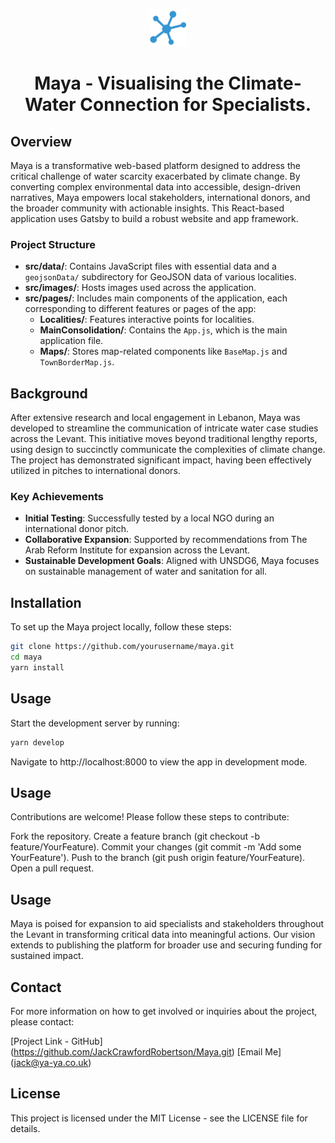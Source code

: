 <p align="center">
  <a href="https://www.jack-roberson.com">
    <img alt="Main website" src="src/images/icon.png" width="60" />
  </a>
</p>
<h1 align="center">
Maya - Visualising the Climate-Water Connection for Specialists.
</h1>

## Overview
Maya is a transformative web-based platform designed to address the critical challenge of water scarcity exacerbated by climate change. By converting complex environmental data into accessible, design-driven narratives, Maya empowers local stakeholders, international donors, and the broader community with actionable insights. This React-based application uses Gatsby to build a robust website and app framework.

### Project Structure
- **src/data/**: Contains JavaScript files with essential data and a `geojsonData/` subdirectory for GeoJSON data of various localities.
- **src/images/**: Hosts images used across the application.
- **src/pages/**: Includes main components of the application, each corresponding to different features or pages of the app:
  - **Localities/**: Features interactive points for localities.
  - **MainConsolidation/**: Contains the `App.js`, which is the main application file.
  - **Maps/**: Stores map-related components like `BaseMap.js` and `TownBorderMap.js`.

## Background
After extensive research and local engagement in Lebanon, Maya was developed to streamline the communication of intricate water case studies across the Levant. This initiative moves beyond traditional lengthy reports, using design to succinctly communicate the complexities of climate change. The project has demonstrated significant impact, having been effectively utilized in pitches to international donors.

### Key Achievements
- **Initial Testing**: Successfully tested by a local NGO during an international donor pitch.
- **Collaborative Expansion**: Supported by recommendations from The Arab Reform Institute for expansion across the Levant.
- **Sustainable Development Goals**: Aligned with UNSDG6, Maya focuses on sustainable management of water and sanitation for all.

## Installation
To set up the Maya project locally, follow these steps:
```bash
git clone https://github.com/yourusername/maya.git
cd maya
yarn install

```

## Usage
Start the development server by running:
```bash
yarn develop
```

Navigate to http://localhost:8000 to view the app in development mode.

## Usage
Contributions are welcome! Please follow these steps to contribute:

Fork the repository.
Create a feature branch (git checkout -b feature/YourFeature).
Commit your changes (git commit -m 'Add some YourFeature').
Push to the branch (git push origin feature/YourFeature).
Open a pull request.

## Usage

Maya is poised for expansion to aid specialists and stakeholders throughout the Levant in transforming critical data into meaningful actions. Our vision extends to publishing the platform for broader use and securing funding for sustained impact.

## Contact

For more information on how to get involved or inquiries about the project, please contact:

[Project Link - GitHub] (https://github.com/JackCrawfordRobertson/Maya.git)
[Email Me] (jack@ya-ya.co.uk)

## License

This project is licensed under the MIT License - see the LICENSE file for details.





